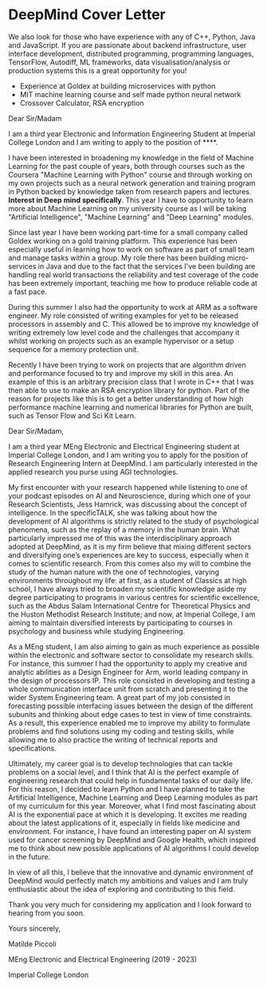 # DeepMind Cover Letter

We also look for those who have experience with any of C++, Python, Java and JavaScript. If you are passionate about backend infrastructure,  user interface development, distributed programming, programming  languages, TensorFlow, Autodiff, ML frameworks, data  visualisation/analysis or production systems this is a great opportunity for you!



- Experience at Goldex at building microservices with python
- MIT machine learning course and self made python neural network
- Crossover Calculator, RSA encryption



Dear Sir/Madam

I am a third year Electronic and Information Engineering Student at Imperial College London and I am writing to apply to the position of ****. 

I have been interested in broadening my knowledge in the field of Machine Learning for the past couple of years, both through courses such as the Coursera "Machine Learning with Python" course and through working on my own projects such as a neural network generation and training program in Python backed by knowledge taken from research papers and lectures. **Interest in Deep mind specifically**. This year I have to opportunity to learn more about Machine Learning on my university course as I will be taking "Artificial Intelligence", "Machine Learning" and "Deep Learning" modules.

Since last year I have been working part-time for a small company called Goldex working on a gold training platform. This experience has been especially useful in learning how to work on software as part of small team and manage tasks within a group. My role there has been building micro-services in Java and due to the fact that the services I've been building are handling real world transactions the reliability and test coverage of the code has been extremely important, teaching me how to produce reliable code at a fast pace. 

During this summer I also had the opportunity to work at ARM as a software engineer. My role consisted of writing examples for yet to be released processors in assembly and C. This allowed be to improve my knowledge of writing extremely low level code and the challenges that accompany it whilst working on projects such as an example hypervisor or a setup sequence for a memory protection unit. 

Recently I have been trying to work on projects that are algorithm driven and performance focused to try and improve my skill in this area. An example of this is an arbitrary precision class that I wrote in C++  that I was then able to use to make an RSA encryption library for python. Part of the reason for projects like this is to get a better understanding of how high performance machine learning and numerical libraries for Python are built, such as Tensor Flow and Sci Kit Learn. 





Dear Sir/Madam,



I am a third year MEng Electronic and Electrical Engineering student at Imperial College London, and I am writing you to apply for the position of Research Engineering Intern at DeepMind. I am particularly interested in the applied research you purse using AGI technologies.



My first encounter with your research happened while listening to one of your podcast episodes on AI and Neuroscience, during which one of your Research Scientists, Jess Hamrick, was discussing about the concept of intelligence. In the specificTALK, she was talking about how the development of AI algorithms is strictly related to the study of psychological phenomena, such as the replay of a memory in the human brain. What particularly impressed me of this was the interdisciplinary approach adopted at DeepMind, as it is my firm believe that mixing different sectors and diversifying one’s experiences are key to success, especially when it comes to scientific research. From this comes also my will to combine the study of the human nature with the one of technologies, varying environments throughout my life: at first, as a student of Classics at high school, I have always tried to broaden my scientific knowledge aside my degree participating to programs in various centres for scientific excellence, such as the Abdus Salam International Centre for Theoretical Physics and the Huston Methodist Research Institute; and now, at Imperial College, I am aiming to maintain diversified interests by participating to courses in psychology and business while studying Engineering.



As a MEng student, I am also aiming to gain as much experience as possible within the electronic and software sector to consolidate my research skills. For instance, this summer I had the opportunity to apply my creative and analytic abilities as a Design Engineer for Arm, world leading company in the design of processors IP. This role consisted in developing and testing a whole communication interface unit from scratch and presenting it to the wider System Engineering team. A great part of my job consisted in forecasting possible interfacing issues between the design of the different subunits and thinking about edge cases to test in view of time constraints. As a result, this experience enabled me to improve my ability to formulate problems and find solutions using my coding and testing skills, while allowing me to also practice the writing of technical reports and specifications.



Ultimately, my career goal is to develop technologies that can tackle problems on a social level, and I think that AI is the perfect example of engineering research that could help in fundamental tasks of our daily life. For this reason, I decided to learn Python and I have planned to take the Artificial Intelligence, Machine Learning and Deep Learning modules as part of my curriculum for this year. Moreover, what I find most fascinating about AI is the exponential pace at which it is developing. It excites me reading about the latest applications of it, especially in fields like medicine and environment. For instance, I have found an interesting paper on AI system used for cancer screening by DeepMind and Google Health, which inspired me to think about new possible applications of AI algorithms I could develop in the future.

In view of all this, I believe that the innovative and dynamic environment of DeepMind would perfectly match my ambitions and values and I am truly enthusiastic about the idea of exploring and contributing to this field.



Thank you very much for considering my application and I look forward to hearing from you soon.

Yours sincerely,

Matilde Piccoli

MEng Electronic and Electrical Engineering (2019 - 2023)

Imperial College London
